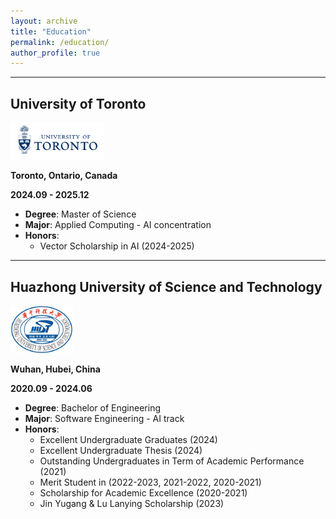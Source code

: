 ```yaml
---
layout: archive
title: "Education"
permalink: /education/
author_profile: true
---
```


--------------

## University of Toronto

<img src="../MyFiles/ut.png" alt="ut" width="150">

**Toronto, Ontario, Canada**

**2024.09 - 2025.12**

- **Degree**: Master of Science
- **Major**: Applied Computing - AI concentration
- **Honors**: 
  - Vector Scholarship in AI (2024-2025)



---------------

## Huazhong University of Science and Technology

<img src="../MyFiles/hust.png" alt="hust" width="100">

**Wuhan, Hubei, China**

**2020.09 - 2024.06**

- **Degree**: Bachelor of Engineering
- **Major**: Software Engineering - AI track
- **Honors**: 
  - Excellent Undergraduate Graduates  (2024)
  - Excellent Undergraduate Thesis (2024)
  - Outstanding Undergraduates in Term of Academic Performance (2021)
  - Merit Student in (2022-2023, 2021-2022, 2020-2021)
  - Scholarship for Academic Excellence (2020-2021)
  - Jin Yugang & Lu Lanying Scholarship (2023)
 
